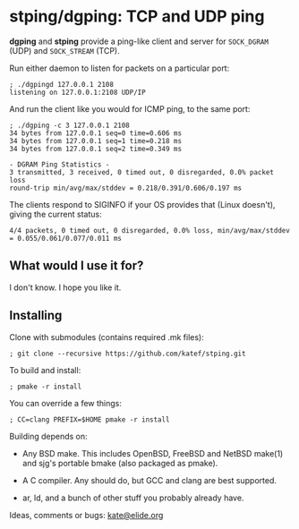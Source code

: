 
# stping/dgping: TCP and UDP ping

**dgping** and **stping** provide a ping-like client and server
for `SOCK_DGRAM` (UDP)
and `SOCK_STREAM` (TCP).

Run either daemon to listen for packets on a particular port:

    ; ./dgpingd 127.0.0.1 2108
    listening on 127.0.0.1:2108 UDP/IP

And run the client like you would for ICMP ping, to the same port:

    ; ./dgping -c 3 127.0.0.1 2108
    34 bytes from 127.0.0.1 seq=0 time=0.606 ms
    34 bytes from 127.0.0.1 seq=1 time=0.218 ms
    34 bytes from 127.0.0.1 seq=2 time=0.349 ms
    
    - DGRAM Ping Statistics -
    3 transmitted, 3 received, 0 timed out, 0 disregarded, 0.0% packet loss
    round-trip min/avg/max/stddev = 0.218/0.391/0.606/0.197 ms

The clients respond to SIGINFO if your OS provides that (Linux doesn't),
giving the current status:

    4/4 packets, 0 timed out, 0 disregarded, 0.0% loss, min/avg/max/stddev = 0.055/0.061/0.077/0.011 ms

## What would I use it for?

I don't know. I hope you like it.

## Installing

Clone with submodules (contains required .mk files):

    ; git clone --recursive https://github.com/katef/stping.git

To build and install:

    ; pmake -r install

You can override a few things:

    ; CC=clang PREFIX=$HOME pmake -r install

Building depends on:

 * Any BSD make. This includes OpenBSD, FreeBSD and NetBSD make(1)
   and sjg's portable bmake (also packaged as pmake).

 * A C compiler. Any should do, but GCC and clang are best supported.

 * ar, ld, and a bunch of other stuff you probably already have.

Ideas, comments or bugs: kate@elide.org

